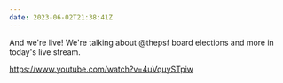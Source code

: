 ```yaml
---
date: 2023-06-02T21:38:41Z
---
```


And we're live! We're talking about @thepsf board elections and more in today's live stream.

https://www.youtube.com/watch?v=4uVquySTpiw
